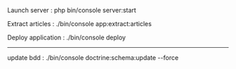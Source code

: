Launch server : php bin/console server:start

Extract articles : ./bin/console app:extract:articles

Deploy application : ./bin/console deploy

-----

update bdd : ./bin/console doctrine:schema:update --force
